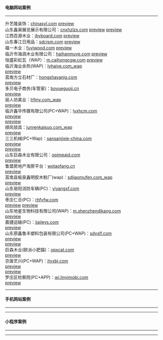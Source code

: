 #### 电脑网站案例
******
升艺隆装饰：[chinasyl.com](http://chinasyl.com) 
[preview](https://github.com/alonesky0315/cases/raw/master/images/chinasyl.com.jpg?raw=true)   
山东鑫昊展览展示有限公司：[cnxhzlzs.com](http://cnxhzlzs.com) 
[preview](https://github.com/alonesky0315/cases/raw/master/images/cnxhzlzs.com.jpg?raw=true) 
[preview](https://github.com/alonesky0315/cases/raw/master/images/wap/cnxhzlzs.com_wap.jpg?raw=true)   
江西百源木业：[jbyboard.com](http://jbyboard.com)
[preview](https://github.com/alonesky0315/cases/raw/master/images/jbyboard.com.jpg?raw=true)   
山东春江日用品：[sdcjsm.com](http://sdcjsm.com)
[preview](https://github.com/alonesky0315/cases/raw/master/images/sdcjsm.com.jpg?raw=true)   
福一木业：[fuyiwood.com](http://fuyiwood.com) 
[preview](https://github.com/alonesky0315/cases/raw/master/images/fuyiwood.com.jpg?raw=true)  
临沂市海涵木业有限公司：[haihanmuye.com](http://haihanmuye.com) 
[preview](https://github.com/alonesky0315/cases/raw/master/images/haihanmuye.com.jpg?raw=true)  
恒盛彩虹瓦（WAP）：[m.caihongcgw.com](http://m.caihongcgw.com) 
[preview](https://github.com/alonesky0315/cases/raw/master/images/wap/m.caihongcgw.com.jpg?raw=true)  
临沂海业余热(WAP)：[lyhaiye.com_wap](http://lyhaiye.com_wap)  
[preview](https://github.com/alonesky0315/cases/raw/master/images/wap/lyhaiye.com_wap.jpg?raw=true)    
莒南方立石材厂：[hongshayanjg.com](http://hongshayanjg.com)  
[preview](https://github.com/alonesky0315/cases/raw/master/images/hongshayanjg.com.jpg?raw=true)     
多贝电子商务(车管家)：[boyueguoji.cn](http://boyueguoji.cn)  
[preview](https://github.com/alonesky0315/cases/raw/master/images/boyueguoji.cn.jpg?raw=true)     
丽人坊美业：[lrfmy.com_wap](http://lrfmy.com_wap)  
[preview](https://github.com/alonesky0315/cases/raw/master/images/wap/lrfmy.com_wap.jpg?raw=true)     
临沂鑫华传媒有限公司(PC+WAP)：[lyxhcm.com](http://lyxhcm.com)  
[preview](https://github.com/alonesky0315/cases/raw/master/images/lyxhcm.com.jpg?raw=true)  
[preview](https://github.com/alonesky0315/cases/raw/master/images/wap/lyxhcm.com_wap.jpg?raw=true)    
顺风锁具：[junrenkaisuo.com_wap](http://junrenkaisuo.com_wap)  
[preview](https://github.com/alonesky0315/cases/raw/master/images/wap/junrenkaisuo.com_wap.jpg?raw=true)     
三三机械(PC+Wap)：[sansanjixie-china.com](http://sansanjixie-china.com)  
[preview](https://github.com/alonesky0315/cases/raw/master/images/sansanjixie-china.com.jpg?raw=true)  
[preview](https://github.com/alonesky0315/cases/raw/master/images/wap/sansanjixie-china.com_wap.jpg?raw=true)  
山东巨森木业有限公司：[opimeajd.com](http://opimeajd.com)  
[preview](https://github.com/alonesky0315/cases/raw/master/images/opimeajd.com.jpg?raw=true)   
鲁盟房地产淘房平台：[wotaofang.cn](http://wotaofang.cn)  
[preview](https://github.com/alonesky0315/cases/raw/master/images/wotaofang.cn.jpg?raw=true)   
莒南县板泉鑫明胶木粉厂(wap)：[sdjiaomufen.com_wap](http://sdjiaomufen.com_wap)  
[preview](https://github.com/alonesky0315/cases/raw/master/images/wap/sdjiaomufen.com_wap.jpg?raw=true)     
山东易阳消防车辆(PC)：[yiyangxf.com](http://yiyangxf.com)  
[preview](https://github.com/alonesky0315/cases/raw/master/images/yiyangxf.com.jpg?raw=true)        
枣庄仁合(PC)：[rhfyfw.com](http://rhfyfw.com)  
[preview](https://github.com/alonesky0315/cases/raw/master/images/rhfyfw.com.jpg?raw=true)
[preview](https://github.com/alonesky0315/cases/raw/master/images/px.rhfyfw.com.jpg?raw=true)   
山东地星生物科技有限公司(WAP)：[m.shenzhendikang.com](http://m.shenzhendikang.com)  
[preview](https://github.com/alonesky0315/cases/raw/master/images/wap/m.shenzhendikang.com.jpg?raw=true)    
嘉捷运输(PC)：[jiajieys.com](http://jiajieys.com)  
[preview](https://github.com/alonesky0315/cases/raw/master/images/jiajieys.com.jpg?raw=true)       
山东原鑫鲁丰塑料包装有限公司(PC+WAP)：[sdyxlf.com](http://sdyxlf.com)  
[preview](https://github.com/alonesky0315/cases/raw/master/images/sdyxlf.com.jpg?raw=true)   
[preview](https://github.com/alonesky0315/cases/raw/master/images/wap/sdyxlf.com_wap.jpg?raw=true)    
巨森木业(欧派小肥猫)：[opxcat.com](http://opxcat.com)  
[preview](https://github.com/alonesky0315/cases/raw/master/images/opxcat.com.jpg?raw=true)    
京唐艺兴(PC+WAP)：[jtyxbj.com](http://jtyxbj.com)  
[preview](https://github.com/alonesky0315/cases/raw/master/images/jtyxbj.com.jpg?raw=true)  
[preview](https://github.com/alonesky0315/cases/raw/master/images/wap/jtyxbj.com_wap.jpg?raw=true)    
罗庄区检察院(PC+APP)：[wj.linyimobi.com](http://wj.linyimobi.com)  
[preview](https://github.com/alonesky0315/cases/raw/master/images/luojian.zip?raw=true)

****** 
#### 手机网站案例
******
******
#### 小程序案例
******
******
